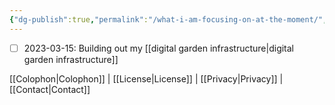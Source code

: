```yaml
---
{"dg-publish":true,"permalink":"/what-i-am-focusing-on-at-the-moment/","created":"2023-03-15T00:35:57.539-04:00","updated":"2023-03-16T17:55:06.991-04:00"}
---
```



- [ ] 2023-03-15: Building out my [[digital garden infrastructure\|digital garden infrastructure]]

[[Colophon\|Colophon]] | [[License\|License]] | [[Privacy\|Privacy]] | [[Contact\|Contact]]